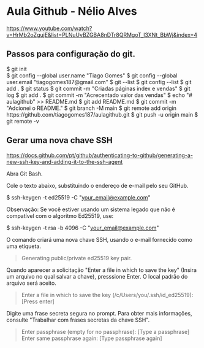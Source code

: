 # Aula Github - Nélio Alves

https://www.youtube.com/watch?v=HrMb2oZgujE&list=PLNuUvBZGBA8nDTr8QRMgoT_l3XNt_BbWj&index=4 

## Passos para configuração do git.
<p>
$ git init <br />
$ git config --global user.name "Tiago Gomes"
$ git config --global user.email "tiagogomes187@gmail.com"
$ git --list
$ git config --list
$ git add .
$ git status
$ git commit -m "Criadas páginas index e vendas"
$ git log
$ git add .
$ git commit -m "Acrecentado valor das vendas"
$ echo "# aulagithub" >> README.md
$ git add README.md
$ git commit -m "Adcionei o README."
$ git branch -M main
$ git remote add origin https://github.com/tiagogomes187/aulagithub.git
$ git push -u origin main
$ git remote -v
</p>


## Gerar uma nova chave SSH
https://docs.github.com/pt/github/authenticating-to-github/generating-a-new-ssh-key-and-adding-it-to-the-ssh-agent 

Abra Git Bash.

Cole o texto abaixo, substituindo o endereço de e-mail pelo seu GitHub.

$ ssh-keygen -t ed25519 -C "your_email@example.com"


Observação: Se você estiver usando um sistema legado que não é compatível com o algoritmo Ed25519, use:

$ ssh-keygen -t rsa -b 4096 -C "your_email@example.com"

O comando criará uma nova chave SSH, usando o e-mail fornecido como uma etiqueta.

> Generating public/private ed25519 key pair.

Quando aparecer a solicitação "Enter a file in which to save the key" (Insira um arquivo no qual salvar a chave), presssione Enter. O local padrão do arquivo será aceito.
> Enter a file in which to save the key (/c/Users/you/.ssh/id_ed25519):[Press enter]


Digite uma frase secreta segura no prompt. Para obter mais informações, consulte "Trabalhar com frases secretas da chave SSH".

> Enter passphrase (empty for no passphrase): [Type a passphrase]
> Enter same passphrase again: [Type passphrase again]





